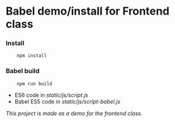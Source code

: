 # Babel demo/install for Frontend class

### Install

```
    npm install
```
### Babel build
```
    npm run build
```

* ES6 code in *static/js/script.js*
* Babel ES5 code in *static/js/script-babel.js*

*This project is made as a demo for the frontend class.*
